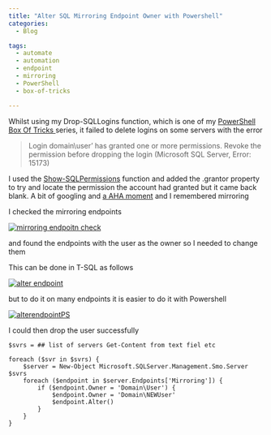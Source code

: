 ```yaml
---
title: "Alter SQL Mirroring Endpoint Owner with Powershell"
categories:
  - Blog

tags:
  - automate
  - automation
  - endpoint
  - mirroring
  - PowerShell
  - box-of-tricks

---
```

<P>Whilst using my Drop-SQLLogins function, which is one of my <A href="https://blog.robsewell.com/tags/#box-of-tricks" rel=noopener target=_blank>PowerShell Box Of Tricks </A>series, it failed to delete logins on some servers with the error</P>

>Login domain\user’ has granted one or more permissions. Revoke the permission before dropping the login (Microsoft SQL Server, Error: 15173)

<P>I used the <A href="https://blog.robsewell.com/sql-login-object-permissions-via-powershell" rel=noopener target=_blank>Show-SQLPermissions</A> function and added the .grantor property to try and locate the permission the account had granted but it came back blank. A bit of googling and <A href="http://en.wikipedia.org/wiki/Eureka_effect" rel=noopener target=_blank>a AHA moment</A>&nbsp;and I remembered mirroring</P>
<P>I checked the mirroring endpoints</P>

[![mirroring endpoitn check](https://blog.robsewell.com/assets/uploads/2013/09/mirroring-endpoitn-check.jpg)](https://blog.robsewell.com/assets/uploads/2013/09/mirroring-endpoitn-check.jpg)

<P>and found the endpoints with the user as the owner so I needed to change them</P>
<P>This can be done in T-SQL as follows</P>

[![alter endpoint](https://blog.robsewell.com/assets/uploads/2013/09/alter-endpoint.jpg)](https://blog.robsewell.com/assets/uploads/2013/09/alter-endpoint.jpg)

<P>but to do it on many endpoints it is easier to do it with Powershell</P>

[![alterendpointPS](https://blog.robsewell.com/assets/uploads/2013/09/alterendpointps.jpg)](https://blog.robsewell.com/assets/uploads/2013/09/alterendpointps.jpg)

<P>I could then drop the user successfully</P>


    $svrs = ## list of servers Get-Content from text fiel etc
    
    foreach ($svr in $svrs) {
        $server = New-Object Microsoft.SQLServer.Management.Smo.Server $svrs
        foreach ($endpoint in $server.Endpoints['Mirroring']) {
            if ($endpoint.Owner = 'Domain\User') {
                $endpoint.Owner = 'Domain\NEWUser'
                $endpoint.Alter()
            }        
        }
    }
